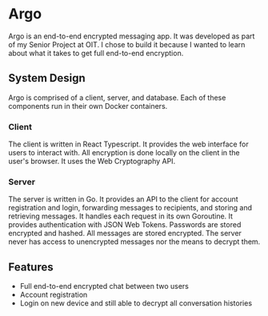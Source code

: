 # Argo
Argo is an end-to-end encrypted messaging app. It was developed as part of my Senior Project at OIT. I chose to build it because I wanted to learn about what it takes to get full end-to-end encryption.
## System Design
Argo is comprised of a client, server, and database. Each of these components run in their own Docker containers.
### Client
The client is written in React Typescript. It provides the web interface for users to interact with. All encryption is done locally on the client in the user's browser. It uses the Web Cryptography API. 
### Server
The server is written in Go. It provides an API to the client for account registration and login, forwarding messages to recipients, and storing and retrieving messages. It handles each request in its own Goroutine.
It provides authentication with JSON Web Tokens.  Passwords are stored encrypted and hashed. All messages are stored encrypted. The server never has access to unencrypted messages nor the means to decrypt them.
## Features
- Full end-to-end encrypted chat between two users
- Account registration
- Login on new device and still able to decrypt all conversation histories
